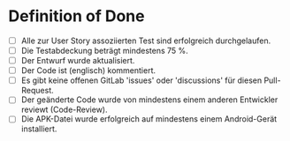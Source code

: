# Definition of Done

- [ ] Alle zur User Story assoziierten Test sind erfolgreich durchgelaufen.
- [ ] Die Testabdeckung beträgt mindestens 75 %.
- [ ] Der Entwurf wurde aktualisiert.
- [ ] Der Code ist (englisch) kommentiert.
- [ ] Es gibt keine offenen GitLab 'issues' oder 'discussions' für diesen Pull-Request.
- [ ] Der geänderte Code wurde von mindestens einem anderen Entwickler reviewt (Code-Review).
- [ ] Die APK-Datei wurde erfolgreich auf mindestens einem Android-Gerät installiert.
